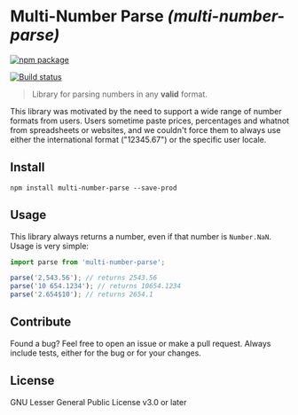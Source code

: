 # Multi-Number Parse _(multi-number-parse)_

[![npm package](https://nodei.co/npm/multi-number-parse.png?downloads=true&downloadRank=true&stars=true)](https://nodei.co/npm/multi-number-parse/)

[![Build status](https://img.shields.io/travis/mjamado/multi-number-parse/master.svg?style=flat-square)](https://travis-ci.org/mjamado/multi-number-parse)

> Library for parsing numbers in any **valid** format.

This library was motivated by the need to support a wide range of number formats from users. Users
sometime paste prices, percentages and whatnot from spreadsheets or websites, and we couldn't
force them to always use either the international format ("12345.67") or the specific user locale.

## Install

```shell
npm install multi-number-parse --save-prod
```

## Usage

This library always returns a number, even if that number is `Number.NaN`. Usage is very simple:

```js
import parse from 'multi-number-parse';

parse('2,543.56'); // returns 2543.56
parse('10 654.1234'); // returns 10654.1234
parse('2.654$10'); // returns 2654.1
```

## Contribute

Found a bug? Feel free to open an issue or make a pull request. Always include tests, either for
the bug or for your changes.

## License

GNU Lesser General Public License v3.0 or later